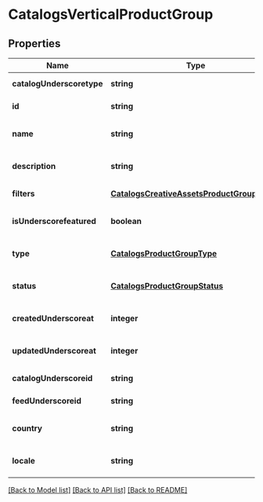 # CatalogsVerticalProductGroup

## Properties
Name | Type | Description | Notes
------------ | ------------- | ------------- | -------------
**catalogUnderscoretype** | **string** |  | [default to null]
**id** | **string** |  | [default to null]
**name** | **string** |  | [optional] [default to null]
**description** | **string** |  | [optional] [default to null]
**filters** | [**CatalogsCreativeAssetsProductGroupFilters**](CatalogsCreativeAssetsProductGroupFilters.md) |  | [default to null]
**isUnderscorefeatured** | **boolean** |  | [optional] [default to null]
**type** | [**CatalogsProductGroupType**](CatalogsProductGroupType.md) |  | [optional] [default to null]
**status** | [**CatalogsProductGroupStatus**](CatalogsProductGroupStatus.md) |  | [optional] [default to null]
**createdUnderscoreat** | **integer** |  | [optional] [default to null]
**updatedUnderscoreat** | **integer** |  | [optional] [default to null]
**catalogUnderscoreid** | **string** |  | [default to null]
**feedUnderscoreid** | **string** |  | [default to null]
**country** | **string** |  | [optional] [default to null]
**locale** | **string** |  | [optional] [default to null]

[[Back to Model list]](../README.md#documentation-for-models) [[Back to API list]](../README.md#documentation-for-api-endpoints) [[Back to README]](../README.md)


